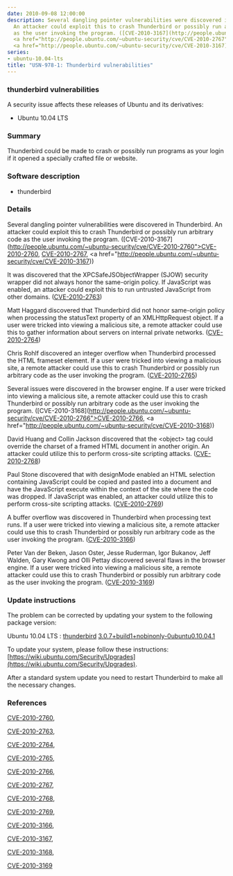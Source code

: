 ```yaml
---
date: 2010-09-08 12:00:00
description: Several dangling pointer vulnerabilities were discovered in Thunderbird.
  An attacker could exploit this to crash Thunderbird or possibly run arbitrary code
  as the user invoking the program. ([CVE-2010-3167](http://people.ubuntu.com/~ubuntu-security/cve/CVE-2010-2760">CVE-2010-2760</a>,
  <a href="http://people.ubuntu.com/~ubuntu-security/cve/CVE-2010-2767">CVE-2010-2767</a>,
  <a href="http://people.ubuntu.com/~ubuntu-security/cve/CVE-2010-3167))
series:
- ubuntu-10.04-lts
title: "USN-978-1: Thunderbird vulnerabilities"
---
```


### thunderbird vulnerabilities

A security issue affects these releases of Ubuntu and its derivatives:

* Ubuntu 10.04 LTS

### Summary

Thunderbird could be made to crash or possibly run programs as your login if it opened a specially crafted file or website.

### Software description

* thunderbird 

### Details

Several dangling pointer vulnerabilities were discovered in Thunderbird. An attacker could exploit this to crash Thunderbird or possibly run arbitrary code as the user invoking the program. ([CVE-2010-3167](http://people.ubuntu.com/~ubuntu-security/cve/CVE-2010-2760">CVE-2010-2760</a>, <a href="http://people.ubuntu.com/~ubuntu-security/cve/CVE-2010-2767">CVE-2010-2767</a>, <a href="http://people.ubuntu.com/~ubuntu-security/cve/CVE-2010-3167))

It was discovered that the XPCSafeJSObjectWrapper (SJOW) security wrapper did not always honor the same-origin policy. If JavaScript was enabled, an attacker could exploit this to run untrusted JavaScript from other domains. ([CVE-2010-2763](http://people.ubuntu.com/~ubuntu-security/cve/CVE-2010-2763))

Matt Haggard discovered that Thunderbird did not honor same-origin policy when processing the statusText property of an XMLHttpRequest object. If a user were tricked into viewing a malicious site, a remote attacker could use this to gather information about servers on internal private networks. ([CVE-2010-2764](http://people.ubuntu.com/~ubuntu-security/cve/CVE-2010-2764))

Chris Rohlf discovered an integer overflow when Thunderbird processed the HTML frameset element. If a user were tricked into viewing a malicious site, a remote attacker could use this to crash Thunderbird or possibly run arbitrary code as the user invoking the program. ([CVE-2010-2765](http://people.ubuntu.com/~ubuntu-security/cve/CVE-2010-2765))

Several issues were discovered in the browser engine. If a user were tricked into viewing a malicious site, a remote attacker could use this to crash Thunderbird or possibly run arbitrary code as the user invoking the program. ([CVE-2010-3168](http://people.ubuntu.com/~ubuntu-security/cve/CVE-2010-2766">CVE-2010-2766</a>, <a href="http://people.ubuntu.com/~ubuntu-security/cve/CVE-2010-3168))

David Huang and Collin Jackson discovered that the &lt;object&gt; tag could override the charset of a framed HTML document in another origin. An attacker could utilize this to perform cross-site scripting attacks. ([CVE-2010-2768](http://people.ubuntu.com/~ubuntu-security/cve/CVE-2010-2768))

Paul Stone discovered that with designMode enabled an HTML selection containing JavaScript could be copied and pasted into a document and have the JavaScript execute within the context of the site where the code was dropped. If JavaScript was enabled, an attacker could utilize this to perform cross-site scripting attacks. ([CVE-2010-2769](http://people.ubuntu.com/~ubuntu-security/cve/CVE-2010-2769))

A buffer overflow was discovered in Thunderbird when processing text runs. If a user were tricked into viewing a malicious site, a remote attacker could use this to crash Thunderbird or possibly run arbitrary code as the user invoking the program. ([CVE-2010-3166](http://people.ubuntu.com/~ubuntu-security/cve/CVE-2010-3166))

Peter Van der Beken, Jason Oster, Jesse Ruderman, Igor Bukanov, Jeff Walden, Gary Kwong and Olli Pettay discovered several flaws in the browser engine. If a user were tricked into viewing a malicious site, a remote attacker could use this to crash Thunderbird or possibly run arbitrary code as the user invoking the program. ([CVE-2010-3169](http://people.ubuntu.com/~ubuntu-security/cve/CVE-2010-3169)) 

### Update instructions

The problem can be corrected by updating your system to the following package version:

Ubuntu 10.04 LTS
 : [thunderbird](https://launchpad.net/ubuntu/+source/thunderbird) <span> [3.0.7+build1+nobinonly-0ubuntu0.10.04.1](https://launchpad.net/ubuntu/+source/thunderbird/3.0.7+build1+nobinonly-0ubuntu0.10.04.1) </span> 

To update your system, please follow these instructions: [https://wiki.ubuntu.com/Security/Upgrades](https://wiki.ubuntu.com/Security/Upgrades).

After a standard system update you need to restart Thunderbird to make all the necessary changes. 

### References

 [CVE-2010-2760](http://people.ubuntu.com/~ubuntu-security/cve/CVE-2010-2760), 

 [CVE-2010-2763](http://people.ubuntu.com/~ubuntu-security/cve/CVE-2010-2763), 

 [CVE-2010-2764](http://people.ubuntu.com/~ubuntu-security/cve/CVE-2010-2764), 

 [CVE-2010-2765](http://people.ubuntu.com/~ubuntu-security/cve/CVE-2010-2765), 

 [CVE-2010-2766](http://people.ubuntu.com/~ubuntu-security/cve/CVE-2010-2766), 

 [CVE-2010-2767](http://people.ubuntu.com/~ubuntu-security/cve/CVE-2010-2767), 

 [CVE-2010-2768](http://people.ubuntu.com/~ubuntu-security/cve/CVE-2010-2768), 

 [CVE-2010-2769](http://people.ubuntu.com/~ubuntu-security/cve/CVE-2010-2769), 

 [CVE-2010-3166](http://people.ubuntu.com/~ubuntu-security/cve/CVE-2010-3166), 

 [CVE-2010-3167](http://people.ubuntu.com/~ubuntu-security/cve/CVE-2010-3167), 

 [CVE-2010-3168](http://people.ubuntu.com/~ubuntu-security/cve/CVE-2010-3168), 

 [CVE-2010-3169](http://people.ubuntu.com/~ubuntu-security/cve/CVE-2010-3169)
